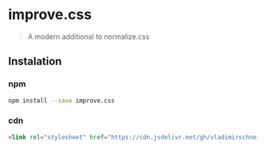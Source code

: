 # improve.css

> A modern additional to normalize.css

## Instalation

### npm

```sh
npm install --save improve.css
```

### cdn

```html
<link rel="stylesheet" href="https://cdn.jsdelivr.net/gh/vladimirschneider/improve.css/improve.css">
```
